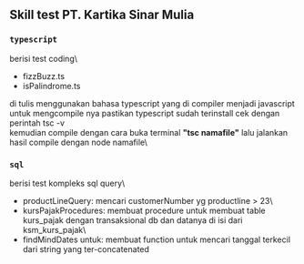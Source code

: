 ## Skill test PT. Kartika Sinar Mulia

### `typescript` 
berisi test coding\

- fizzBuzz.ts
- isPalindrome.ts

di tulis menggunakan bahasa typescript yang di compiler menjadi javascript\
untuk mengcompile nya pastikan typescript sudah terinstall cek dengan perintah tsc -v\
kemudian compile dengan cara buka terminal **"tsc namafile"** lalu jalankan hasil compile dengan node namafile\

### `sql`
berisi test kompleks sql query\

- productLineQuery: mencari customerNumber yg productline > 23\
- kursPajakProcedures: membuat procedure untuk membuat table kurs_pajak dengan transaksional db dan datanya di isi dari ksm_kurs_pajak\
- findMindDates untuk: membuat function untuk mencari tanggal terkecil dari string yang ter-concatenated 




